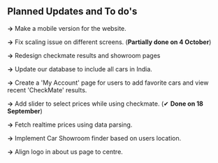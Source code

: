 ## Planned Updates and To do's

**->** Make a mobile version for the website. 

**->** Fix scaling issue on different screens. (**Partially done on 4 October**)

**->** Redesign checkmate results and showroom pages

**->** Update our database to include all cars in India.

**->** Create a 'My Account' page for users to add favorite cars and view recent 'CheckMate' results.

**->** Add slider to select prices while using checkmate. (✔ **Done on 18 September**)

**->** Fetch realtime prices using data parsing.

**->** Implement Car Showroom finder based on users location.

**->** Align logo in about us page to centre.
